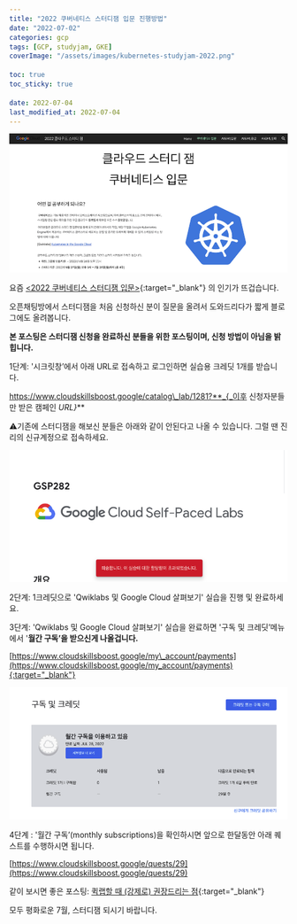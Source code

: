 ```yaml
---
title: "2022 쿠버네티스 스터디잼 입문 진행방법"
date: "2022-07-02"
categories: gcp
tags: [GCP, studyjam, GKE]
coverImage: "/assets/images/kubernetes-studyjam-2022.png"

toc: true
toc_sticky: true
 
date: 2022-07-04
last_modified_at: 2022-07-04
---
```



![2022 쿠버네티스 스터디잼 입문](/assets/images/kubernetes-studyjam-2022.png)

요즘 [<2022 쿠버네티스 스터디잼 입문>](https://sites.google.com/view/studyjam-kr/%EC%BF%A0%EB%B2%84%EB%84%A4%ED%8B%B0%EC%8A%A4-%EC%9E%85%EB%AC%B8){:target="_blank"} 의 인기가 뜨겁습니다.

오픈채팅방에서 스터디잼을 처음 신청하신 분이 질문을 올려서 도와드리다가 짧게 블로그에도 올려봅니다. 

**본 포스팅은 스터디잼 신청을 완료하신 분들을 위한 포스팅이며, 신청 방법이 아님을 밝힙니다.**

1단계: '시크릿창’에서 아래 URL로 접속하고 로그인하면 실습용 크레딧 1개를 받습니다. 

https://www.cloudskillsboost.google/catalog\_lab/1281?**_{_이후 신청자분들만 받은 캠페인 _URL}_**

⚠️기존에 스터디잼을 해보신 분들은 아래와 같이 안된다고 나올 수 있습니다. 그럴 땐 진리의 신규계정으로 접속하세요.

![](/assets/images/gcp-studyjam-history.png)

2단계: 1크레딧으로 'Qwiklabs 및 Google Cloud 살펴보기' 실습을 진행 및 완료하세요.

3단계: 'Qwiklabs 및 Google Cloud 살펴보기' 실습을 완료하면 '구독 및 크레딧’메뉴에서 '**월간 구독’을 받으신게 나올겁니다.**

[https://www.cloudskillsboost.google/my\_account/payments](https://www.cloudskillsboost.google/my_account/payments){:target="_blank"}

![](/assets/images/gcp-studyjam-monthly-subscriptions.png)

4단계 : '월간 구독’(monthly subscriptions)을 확인하시면 앞으로 한달동안 아래 퀘스트를 수행하시면 됩니다.

[https://www.cloudskillsboost.google/quests/29](https://www.cloudskillsboost.google/quests/29)

같이 보시면 좋은 포스팅: [퀵랩할 때 (강제로) 권장드리는 점](https://lifeoncloud.kr/gcp/gcp-docs/incognito/){:target="_blank"}

모두 평화로운 7월, 스터디잼 되시기 바랍니다.
